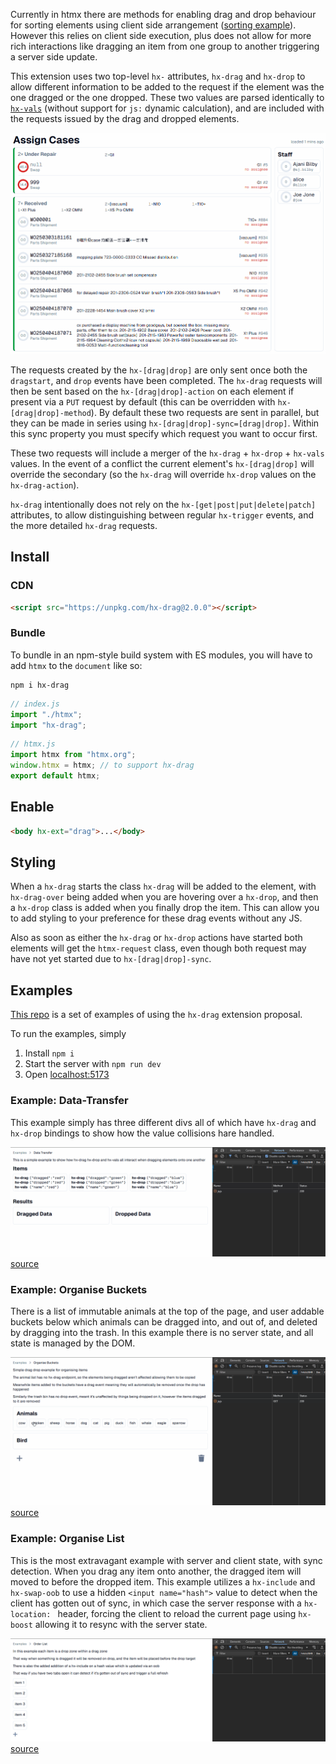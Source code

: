 Currently in htmx there are methods for enabling drag and drop behaviour for sorting elements using client side arrangement ([sorting example](https://htmx.org/examples/sortable/)). However this relies on client side execution, plus does not allow for more rich interactions like dragging an item from one group to another triggering a server side update.

This extension uses two top-level `hx-` attributes, `hx-drag` and `hx-drop` to allow different information to be added to the request if the element was the one dragged or the one dropped. These two values are parsed identically to [`hx-vals`](https://htmx.org/attributes/hx-vals/) (without support for `js:` dynamic calculation), and are included with the requests issued by the drag and dropped elements.

![banner](/public/example/repair-assignment.gif)

The requests created by the `hx-[drag|drop]` are only sent once both the `dragstart`, and `drop` events have been completed.
The `hx-drag` requests will then be sent based on the `hx-[drag|drop]-action` on each element if present via a `PUT` request by default (this can be overridden with `hx-[drag|drop]-method`).
By default these two requests are sent in parallel, but they can be made in series using `hx-[drag|drop]-sync=[drag|drop]`. Within this sync property you must specify which request you want to occur first.

These two requests will include a merger of the `hx-drag` + `hx-drop` + `hx-vals` values. In the event of a conflict the current element's `hx-[drag|drop]` will override the secondary (so the `hx-drag` will override `hx-drop` values on the `hx-drag-action`).

`hx-drag` intentionally does not rely on the `hx-[get|post|put|delete|patch]` attributes, to allow distinguishing between regular `hx-trigger` events, and the more detailed `hx-drag` requests.

## Install

### CDN

```html
<script src="https://unpkg.com/hx-drag@2.0.0"></script>
```

### Bundle

To bundle in an npm-style build system with ES modules, you will have to add `htmx` to the `document` like so:

```
npm i hx-drag
```

```javascript
// index.js
import "./htmx";
import "hx-drag";
```

```javascript
// htmx.js
import htmx from "htmx.org";
window.htmx = htmx; // to support hx-drag
export default htmx;
```

## Enable

```html
<body hx-ext="drag">...</body>
```

## Styling

When a `hx-drag` starts the class `hx-drag` will be added to the element, with `hx-drag-over` being added when you are hovering over a `hx-drop`, and then a `hx-drop` class is added when you finally drop the item. This can allow you to add styling to your preference for these drag events without any JS.

Also as soon as either the `hx-drag` or `hx-drop` actions have started both elements will get the `htmx-request` class, even though both request may have not yet started due to `hx-[drag|drop]-sync`.


## Examples

[This repo](https://github.com/AjaniBilby/hx-drag) is a set of examples of using the `hx-drag` extension proposal.

To run the examples, simply
  1. Install `npm i`
  2. Start the server with `npm run dev`
  3. Open [localhost:5173](http://localhost:5173)


### Example: Data-Transfer

This example simply has three different divs all of which have `hx-drag` and `hx-drop` bindings to show how the value collisions hare handled.

![data-transfer example](/public/example/data-transfer.gif)
[source](https://github.com/AjaniBilby/hx-drag/blob/main/app/routes/data-transfer.tsx)

### Example: Organise Buckets

There is a list of immutable animals at the top of the page, and user addable buckets below which animals can be dragged into, and out of, and deleted by dragging into the trash. In this example there is no server state, and all state is managed by the DOM.

![data-transfer example](/public/example/bucket.gif?raw)
[source](https://github.com/AjaniBilby/hx-drag/blob/main/app/routes/bucket.tsx)

### Example: Organise List

This is the most extravagant example with server and client state, with sync detection. When you drag any item onto another, the dragged item will moved to before the dropped item. This example utilizes a `hx-include` and `hx-swap-oob` to use a hidden `<input name="hash">` value to detect when the client has gotten out of sync, in which case the server response with a `hx-location: ` header, forcing the client to reload the current page using `hx-boost` allowing it to resync with the server state.

![data-transfer example](/public/example/list.gif?raw)
[source](https://github.com/AjaniBilby/hx-drag/blob/main/app/routes/list.tsx)
